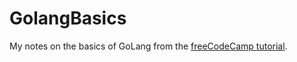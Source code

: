 # GolangBasics
My notes on the basics of GoLang from the [freeCodeCamp tutorial](https://www.youtube.com/watch?v=YS4e4q9oBaU&ab_channel=freeCodeCamp.org).
